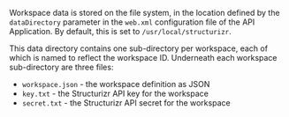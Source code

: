 Workspace data is stored on the file system, in the location defined by the ```dataDirectory``` parameter in the ```web.xml``` configuration file of the API Application. By default, this is set to ```/usr/local/structurizr```.

This data directory contains one sub-directory per workspace, each of which is named to reflect the workspace ID. Underneath each workspace sub-directory are three files:

- ```workspace.json``` - the workspace definition as JSON
- ```key.txt``` - the Structurizr API key for the workspace
- ```secret.txt``` - the Structurizr API secret for the workspace